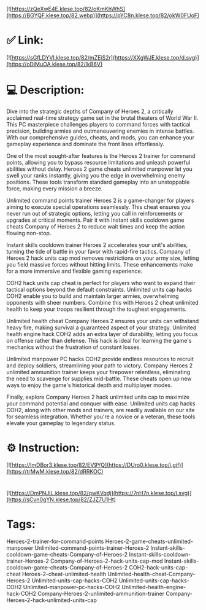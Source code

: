 [![https://zQeXwE4E.klese.top/82/oKmKhWhS](https://BGYQF.klese.top/82.webp)](https://pYC8n.klese.top/82/okW0FUoF)
# ✅ Link:
[![https://sGfLDYVI.klese.top/82/mZEiS2r](https://XXgWJE.klese.top/d.svg)](https://oDiMuOA.klese.top/82/lkB6V)
# 💻 Description:
Dive into the strategic depths of Company of Heroes 2, a critically acclaimed real-time strategy game set in the brutal theaters of World War II. This PC masterpiece challenges players to command forces with tactical precision, building armies and outmaneuvering enemies in intense battles. With our comprehensive guides, cheats, and mods, you can enhance your gameplay experience and dominate the front lines effortlessly.



One of the most sought-after features is the Heroes 2 trainer for command points, allowing you to bypass resource limitations and unleash powerful abilities without delay. Heroes 2 game cheats unlimited manpower let you swell your ranks instantly, giving you the edge in overwhelming enemy positions. These tools transform standard gameplay into an unstoppable force, making every mission a breeze.



Unlimited command points trainer Heroes 2 is a game-changer for players aiming to execute special operations seamlessly. This cheat ensures you never run out of strategic options, letting you call in reinforcements or upgrades at critical moments. Pair it with Instant skills cooldown game cheats Company of Heroes 2 to reduce wait times and keep the action flowing non-stop.



Instant skills cooldown trainer Heroes 2 accelerates your unit's abilities, turning the tide of battle in your favor with rapid-fire tactics. Company of Heroes 2 hack units cap mod removes restrictions on your army size, letting you field massive forces without hitting limits. These enhancements make for a more immersive and flexible gaming experience.



COH2 hack units cap cheat is perfect for players who want to expand their tactical options beyond the default constraints. Unlimited units cap hacks COH2 enable you to build and maintain larger armies, overwhelming opponents with sheer numbers. Combine this with Heroes 2 cheat unlimited health to keep your troops resilient through the toughest engagements.



Unlimited health cheat Company Heroes 2 ensures your units can withstand heavy fire, making survival a guaranteed aspect of your strategy. Unlimited health engine hack COH2 adds an extra layer of durability, letting you focus on offense rather than defense. This hack is ideal for learning the game's mechanics without the frustration of constant losses.



Unlimited manpower PC hacks COH2 provide endless resources to recruit and deploy soldiers, streamlining your path to victory. Company Heroes 2 unlimited ammunition trainer keeps your firepower relentless, eliminating the need to scavenge for supplies mid-battle. These cheats open up new ways to enjoy the game's historical depth and multiplayer modes.



Finally, explore Company Heroes 2 hack unlimited units cap to maximize your command potential and conquer with ease. Unlimited units cap hacks COH2, along with other mods and trainers, are readily available on our site for seamless integration. Whether you're a novice or a veteran, these tools elevate your gameplay to legendary status.

# ⚙️ Instruction:
[![https://ImDBor3.klese.top/82/EV9YQ](https://DUro0.klese.top/i.gif)](https://trMwM.klese.top/82/dRRKOC)
#
[![https://DmPNJlL.klese.top/82/qwKVqdj](https://7nH7n.klese.top/l.svg)](https://sCvn0gYN.klese.top/82/ZJZ7U1Ht)
# Tags:
Heroes-2-trainer-for-command-points Heroes-2-game-cheats-unlimited-manpower Unlimited-command-points-trainer-Heroes-2 Instant-skills-cooldown-game-cheats-Company-of-Heroes-2 Instant-skills-cooldown-trainer-Heroes-2 Company-of-Heroes-2-hack-units-cap-mod Instant-skills-cooldown-game-cheats-Company-of-Heroes-2 COH2-hack-units-cap-cheat Heroes-2-cheat-unlimited-health Unlimited-health-cheat-Company-Heroes-2 Unlimited-units-cap-hacks-COH2 Unlimited-units-cap-hacks-COH2 Unlimited-manpower-pc-hacks-COH2 Unlimited-health-engine-hack-COH2 Company-Heroes-2-unlimited-ammunition-trainer Company-Heroes-2-hack-unlimited-units-cap






